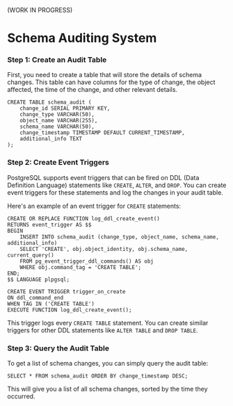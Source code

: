 (WORK IN PROGRESS)

# Schema Auditing System

### Step 1: Create an Audit Table

First, you need to create a table that will store the details of schema changes. This table can have columns for the type of change, the object affected, the time of the change, and other relevant details.

```
CREATE TABLE schema_audit (
    change_id SERIAL PRIMARY KEY,
    change_type VARCHAR(50),
    object_name VARCHAR(255),
    schema_name VARCHAR(50),
    change_timestamp TIMESTAMP DEFAULT CURRENT_TIMESTAMP,
    additional_info TEXT
);
```

### Step 2: Create Event Triggers

PostgreSQL supports event triggers that can be fired on DDL (Data Definition Language) statements like `CREATE`, `ALTER`, and `DROP`. You can create event triggers for these statements and log the changes in your audit table.

Here's an example of an event trigger for `CREATE` statements:

```
CREATE OR REPLACE FUNCTION log_ddl_create_event()
RETURNS event_trigger AS $$
BEGIN
    INSERT INTO schema_audit (change_type, object_name, schema_name, additional_info)
    SELECT 'CREATE', obj.object_identity, obj.schema_name, current_query()
    FROM pg_event_trigger_ddl_commands() AS obj
    WHERE obj.command_tag = 'CREATE TABLE';
END;
$$ LANGUAGE plpgsql;

CREATE EVENT TRIGGER trigger_on_create
ON ddl_command_end
WHEN TAG IN ('CREATE TABLE')
EXECUTE FUNCTION log_ddl_create_event();
```

This trigger logs every `CREATE TABLE` statement. You can create similar triggers for other DDL statements like `ALTER TABLE` and `DROP TABLE`.

### Step 3: Query the Audit Table

To get a list of schema changes, you can simply query the audit table:

```
SELECT * FROM schema_audit ORDER BY change_timestamp DESC;
```

This will give you a list of all schema changes, sorted by the time they occurred.


